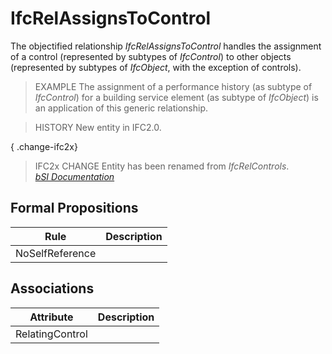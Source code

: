 IfcRelAssignsToControl
======================
The objectified relationship _IfcRelAssignsToControl_ handles the assignment
of a control (represented by subtypes of _IfcControl_) to other objects
(represented by subtypes of _IfcObject_, with the exception of controls).  
  
> EXAMPLE  The assignment of a performance history (as subtype of
> _IfcControl_) for a building service element (as subtype of _IfcObject_) is
> an application of this generic relationship.  
  
> HISTORY  New entity in IFC2.0.  
  
{ .change-ifc2x}  
> IFC2x CHANGE Entity has been renamed from _IfcRelControls_.  
[ _bSI
Documentation_](https://standards.buildingsmart.org/IFC/DEV/IFC4_2/FINAL/HTML/schema/ifckernel/lexical/ifcrelassignstocontrol.htm)


Formal Propositions
-------------------
| Rule            | Description   |
|-----------------|---------------|
| NoSelfReference |               |

Associations
------------
| Attribute       | Description   |
|-----------------|---------------|
| RelatingControl |               |

